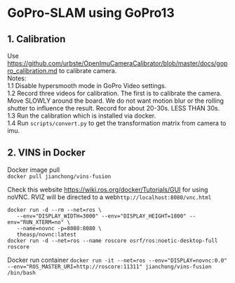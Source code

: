 # GoPro-SLAM using GoPro13

## 1. Calibration
Use https://github.com/urbste/OpenImuCameraCalibrator/blob/master/docs/gopro_calibration.md to calibrate camera. \
Notes: \
1.1 Disable hypersmooth mode in GoPro Video settings. \
1.2 Record three videos for calibration. The first is to calibrate the camera. Move SLOWLY around the board. We do not want motion blur or the rolling shutter to influence the result. Record for about 20-30s. LESS THAN 30s. \
1.3 Run the calibration which is installed via docker. \
1.4 Run `scripts/convert.py` to get the transformation matrix from camera to imu. 

## 2. VINS in Docker

Docker image pull \
`docker pull jianchong/vins-fusion`

Check this website https://wiki.ros.org/docker/Tutorials/GUI for using noVNC. RVIZ will be directed to a web`http://localhost:8080/vnc.html` 

```
docker run -d --rm --net=ros \
   --env="DISPLAY_WIDTH=3000" --env="DISPLAY_HEIGHT=1800" --env="RUN_XTERM=no" \
   --name=novnc -p=8080:8080 \
   theasp/novnc:latest
docker run -d --net=ros --name roscore osrf/ros:noetic-desktop-full roscore
```

Docker run container 
`docker run -it --net=ros --env="DISPLAY=novnc:0.0" --env="ROS_MASTER_URI=http://roscore:11311" jianchong/vins-fusion /bin/bash`